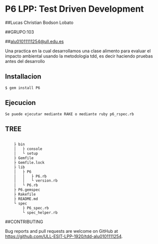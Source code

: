 # P6 LPP: Test Driven Development

##Lucas Christian Bodson Lobato

##GRUPO:103

##alu01011111254@ull.edu.es

Una practica en la cual desarrollamos una clase alimento para evaluar el impacto ambiental usando la metodologia tdd, es decir haciendo pruebas antes del desarrollo

## Installacion


    $ gem install P6

## Ejecucion
	Se puede ejecutar mediante RAKE o mediante ruby p6_rspec.rb

## TREE
```bash

    ├ bin
    │   ├ console
    │   └ setup
    ├ Gemfile
    ├ Gemfile.lock
    ├ lib
    │   ├ P6
    │   │   ├ P6.rb
    │   │   └ version.rb
    │   └ P6.rb
    ├ P6.gemspec
    ├ Rakefile
    ├ README.md
    └ spec
        ├ P6_spec.rb
        └ spec_helper.rb
```

##CONTRIBUTING

Bug reports and pull requests are welcome on GitHub at https://github.com/ULL-ESIT-LPP-1920/tdd-alu0101111254.
